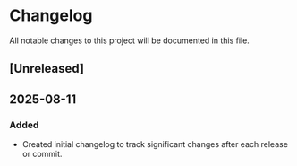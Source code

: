 # Changelog

All notable changes to this project will be documented in this file.

## [Unreleased]

## 2025-08-11
### Added
- Created initial changelog to track significant changes after each release or commit.
